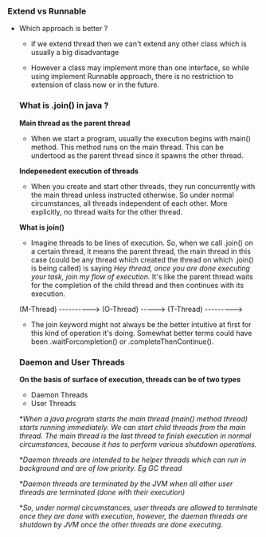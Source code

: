 ### Extend vs Runnable

- Which approach is better ?

  - if we extend thread then we can't extend any other class which is usually a big disadvantage

  - However a class may implement more than one interface, so while using implement Runnable approach, there is no restriction to extension of class now or in the future.

  ### What is .join() in java ?

  **Main thread as the parent thread**

  - When we start a program, usually the execution begins with main() method. This method runs on the main thread. This can be undertood as the parent thread since it spawns the other thread.

  **Indepenedent execution of threads**

  - When you create and start other threads, they run concurrently with the main thread unless instructed otherwise. So under normal circumstances, all threads independent of each other. More explicitly, no thread waits for the other thread.

  **What is join()**

  - Imagine threads to be lines of execution. So, when we call .join() on a certain thread, it means the parent thread, the main thread in this case (could be any thread which created the thread on which .join() is being called) is saying _Hey thread, once you are done executing your task, join my flow of execution._ It's like the parent thread waits for the completion of the child thread and then continues with its execution.

  (M-Thread) ---------->
  (O-Thread) ----->
  (T-Thread) --------->

  - The join keyword might not always be the better intuitive at first for this kind of operation it's doing. Somewhat better terms could have been .waitForcompletion() or .completeThenContinue().

  ### Daemon and User Threads

  **On the basis of surface of execution, threads can be of two types**

  - Daemon Threads
  - User Threads

  \*_When a java program starts the main thread (main() method thread) starts running immediately. We can start child threads from the main thread. The main thread is the last thread to finish execution in normal circumstances, because it has to perform various shutdown operations._

  \*_Daemon threads are intended to be helper threads which can run in background and are of low priority. Eg GC thread_

  \*_Daemon threads are terminated by the JVM when all other user threads are terminated (done with their execution)_

  \*_So, under normal circumstances, user threads are allowed to terminate once they are done with execution, however, the daemon threads are shutdown by JVM once the other threads are done executing._
